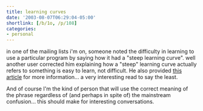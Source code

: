 ```yaml
---
title: learning curves
date: '2003-08-07T06:29:04-05:00'
shortlink: [/b/1o, /p/108]
categories:
- personal
---
```

in one of the mailing lists i'm on, someone noted the difficulty in learning to use a particular program by saying how
it had a "steep learning curve". well another user corrected him explaining how a "steep" learning curve actually refers
to something is easy to learn, not difficult.  He also provided [this article][] for more information... a very
interesting read to say the least.

And of course I'm the kind of person that will use the correct meaning of the phrase regardless of (and perhaps in spite
of) the mainstream confusion... this should make for interesting conversations.

[this article]: http://www.crh.noaa.gov/library/Grammar/Learn-curve.html

